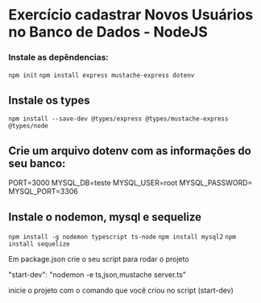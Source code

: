 # Exercício cadastrar Novos Usuários no Banco de Dados - NodeJS

### Instale as depêndencias:
`npm init`
`npm install express mustache-express dotenv`

## Instale os types
`npm install --save-dev @types/express @types/mustache-express @types/node`


## Crie um arquivo dotenv com as informações do seu banco:
PORT=3000
MYSQL_DB=teste
MYSQL_USER=root
MYSQL_PASSWORD=
MYSQL_PORT=3306


## Instale o nodemon, mysql e sequelize

`npm install -g nodemon typescript ts-node`
`npm install mysql2`
`npm install sequelize`

Em package.json crie o seu script para rodar o projeto

"start-dev": "nodemon -e ts,json,mustache server.ts"

inicie o projeto com o comando que você criou no script (start-dev)

